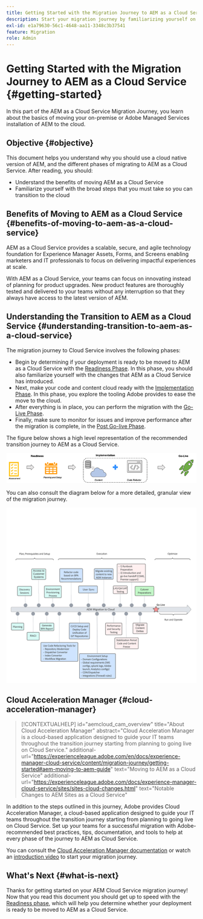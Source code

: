 ```yaml
---
title: Getting Started with the Migration Journey to AEM as a Cloud Service
description: Start your migration journey by familiarizing yourself on the basics of moving to AEM as a Cloud Service
exl-id: e1a79630-56c1-4648-aa11-3348c3b37541
feature: Migration
role: Admin
---
```

# Getting Started with the Migration Journey to AEM as a Cloud Service {#getting-started}

In this part of the AEM as a Cloud Service Migration Journey, you learn about the basics of moving your on-premise or Adobe Managed Services installation of AEM to the cloud.

## Objective {#objective}

This document helps you understand why you should use a cloud native version of AEM, and the different phases of migrating to AEM as a Cloud Service. After reading, you should:

* Understand the benefits of moving AEM as a Cloud Service
* Familiarize yourself with the broad steps that you must take so you can transition to the cloud

## Benefits of Moving to AEM as a Cloud Service {#benefits-of-moving-to-aem-as-a-cloud-service}

AEM as a Cloud Service provides a scalable, secure, and agile technology foundation for Experience Manager Assets, Forms, and Screens enabling marketers and IT professionals to focus on delivering impactful experiences at scale.

With AEM as a Cloud Service, your teams can focus on innovating instead of planning for product upgrades. New product features are thoroughly tested and delivered to your teams without any interruption so that they always have access to the latest version of AEM.

## Understanding the Transition to AEM as a Cloud Service {#understanding-transition-to-aem-as-a-cloud-service}

The migration journey to Cloud Service involves the following phases:

* Begin by determining if your deployment is ready to be moved to AEM as a Cloud Service with the [Readiness Phase](/help/journey-migration/readiness.md). In this phase, you should also familiarize yourself with the changes that AEM as a Cloud Service has introduced.
* Next, make your code and content cloud ready with the [Implementation Phase](/help/journey-migration/implementation.md). In this phase, you explore the tooling Adobe provides to ease the move to the cloud.
* After everything is in place, you can perform the migration with the [Go-Live Phase](/help/journey-migration/go-live.md).
* Finally, make sure to monitor for issues and improve performance after the migration is complete, in the [Post Go-live Phase](/help/journey-migration/post-go-live.md).

The figure below shows a high level representation of the recommended transition journey to AEM as a Cloud Service.

![High level representation of the recommended transition journey to AEM as a Cloud Service](/help/journey-migration/assets/move-aemcloud-process.png)

You can also consult the diagram below for a more detailed, granular view of the migration journey.

![Detailed, granular view of the migration journey](/help/journey-migration/assets/migration-process.png)

## Cloud Acceleration Manager {#cloud-acceleration-manager}

>[!CONTEXTUALHELP]
>id="aemcloud_cam_overview"
>title="About Cloud Acceleration Manager"
>abstract="Cloud Acceleration Manager is a cloud-based application designed to guide your IT teams throughout the transition journey starting from planning to going live on Cloud Service."
>additional-url="https://experienceleague.adobe.com/en/docs/experience-manager-cloud-service/content/migration-journey/getting-started#aem-moving-to-aem-guide" text="Moving to AEM as a Cloud Service"
>additional-url="https://experienceleague.adobe.com/docs/experience-manager-cloud-service/sites/sites-cloud-changes.html" text="Notable Changes to AEM Sites as a Cloud Service"

In addition to the steps outlined in this journey, Adobe provides Cloud Acceleration Manager, a cloud-based application designed to guide your IT teams throughout the transition journey starting from planning to going live on Cloud Service. Set up your teams for a successful migration with Adobe-recommended best practices, tips, documentation, and tools to help at every phase of the journey to AEM as Cloud Service.

You can consult the [Cloud Acceleration Manager documentation](/help/journey-migration/cloud-acceleration-manager/using-cam/getting-started-cam.md) or watch an [introduction video](https://experienceleague.adobe.com/en/playlists/experience-manager-all-move-to-cloud-service#dashboard/learning) to start your migration journey. 

## What's Next {#what-is-next}

Thanks for getting started on your AEM Cloud Service migration journey! Now that you read this document you should get up to speed with the [Readiness phase](/help/journey-migration/readiness.md), which will help you determine whether your deployment is ready to be moved to AEM as a Cloud Service.
